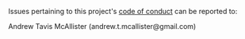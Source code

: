 Issues pertaining to this project's [code of conduct](https://github.com/andrewtavis/design/blob/main/.github/CODE_OF_CONDUCT.md) can be reported to:

Andrew Tavis McAllister (andrew.t.mcallister@gmail<nolink>.com)
